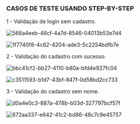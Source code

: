### CASOS DE TESTE USANDO STEP-BY-STEP

1 - Validação de login sem cadastro.

![566a4eeb-46cf-4a7d-8546-04013b53e7d4](file:///C:/Users/Marcelo%20Esteves/Pictures/Typedown/566a4eeb-46cf-4a7d-8546-04013b53e7d4.png)

![1f7740f8-4c62-4204-ade3-5c2254bdfb7e](file:///C:/Users/Marcelo%20Esteves/Pictures/Typedown/1f7740f8-4c62-4204-ade3-5c2254bdfb7e.png)

2 - Validação do cadastro com sucesso.

![bbc41cf2-bb27-4110-b80a-bfd4e927fc04](file:///C:/Users/Marcelo%20Esteves/Pictures/Typedown/bbc41cf2-bb27-4110-b80a-bfd4e927fc04.png)

![c3511593-b1d7-43bf-847f-0d58bd2cc733](file:///C:/Users/Marcelo%20Esteves/Pictures/Typedown/c3511593-b1d7-43bf-847f-0d58bd2cc733.png)

3 - Validação do cadastro sem nome.

![d0a4e0c3-887a-478b-b03d-327797bcf57f](file:///C:/Users/Marcelo%20Esteves/Pictures/Typedown/d0a4e0c3-887a-478b-b03d-327797bcf57f.png)

![672aa337-e642-41c2-bd86-48c7c9e45757](file:///C:/Users/Marcelo%20Esteves/Pictures/Typedown/672aa337-e642-41c2-bd86-48c7c9e45757.png)



